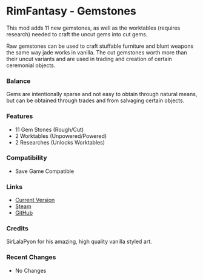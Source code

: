 # RimFantasy - Gemstones

This mod adds 11 new gemstones, as well as the worktables (requires research) needed to craft the uncut gems into cut gems.

Raw gemstones can be used to craft stuffable furniture and blunt weapons the same way jade works in vanilla. The cut gemstones worth more than their uncut variants and are used in trading and creation of certain ceremonial objects.

### Balance

Gems are intentionally sparse and not easy to obtain through natural means, but can be obtained through trades and from salvaging certain objects.

### Features

- 11 Gem Stones (Rough/Cut)
- 2 Worktables (Unpowered/Powered)
- 2 Researches (Unlocks Worktables)

### Compatibility

- Save Game Compatible

### Links

- [Current Version](https://github.com/Sierra0003/RimFantasy---Gemstones/releases/tag/v0.3b)
- [Steam](https://steamcommunity.com/sharedfiles/filedetails/?id=1234567890)
- [GitHub](https://github.com/Sierra0003/RimFantasy---Gemstones)

### Credits

SirLalaPyon for his amazing, high quality vanilla styled art.

### Recent Changes

- No Changes
